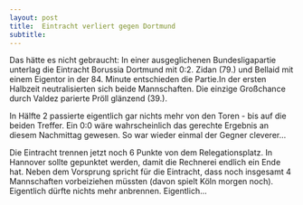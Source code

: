 ```yaml
---
layout: post
title:  Eintracht verliert gegen Dortmund
subtitle:  
---
```


Das hätte es nicht gebraucht: In einer ausgeglichenen Bundesligapartie unterlag die Eintracht Borussia Dortmund mit 0:2. Zidan (79.) und Bellaid mit einem Eigentor in der 84. Minute entschieden die Partie.In der ersten Halbzeit neutralisierten sich beide Mannschaften. Die einzige Großchance durch Valdez parierte Pröll glänzend (39.).

In Hälfte 2 passierte eigentlich gar nichts mehr von den Toren - bis auf die beiden Treffer. Ein 0:0 wäre wahrscheinlich das gerechte Ergebnis an diesem Nachmittag gewesen. So war wieder einmal der Gegner cleverer...

Die Eintracht trennen jetzt noch 6 Punkte von dem Relegationsplatz. In Hannover sollte gepunktet werden, damit die Rechnerei endlich ein Ende hat. Neben dem Vorsprung spricht für die Eintracht, dass noch insgesamt 4 Mannschaften vorbeiziehen müssten (davon spielt Köln morgen noch). Eigentlich dürfte nichts mehr anbrennen. Eigentlich...
